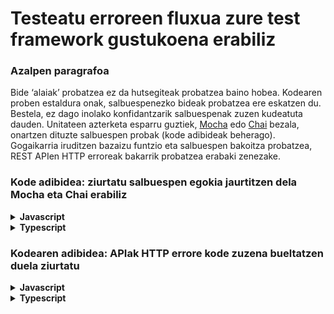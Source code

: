 # Testeatu erroreen fluxua zure test framework gustukoena erabiliz

### Azalpen paragrafoa

Bide ‘alaiak’ probatzea ez da hutsegiteak probatzea baino hobea. Kodearen proben estaldura onak, salbuespenezko bideak probatzea ere eskatzen du. Bestela, ez dago inolako konfidantzarik salbuespenak zuzen kudeatuta dauden. Unitateen azterketa esparru guztiek, [Mocha](https://mochajs.org/) edo [Chai](http://chaijs.com/) bezala, onartzen dituzte salbuespen probak (kode adibideak beherago). Gogaikarria iruditzen bazaizu funtzio eta salbuespen bakoitza probatzea, REST APIen HTTP erroreak bakarrik probatzea erabaki zenezake.


### Kode adibidea: ziurtatu salbuespen egokia jaurtitzen dela Mocha eta Chai erabiliz

<details>
<summary><strong>Javascript</strong></summary>

```javascript
describe("Facebooken txata", () => {
  it("Jakinarazi txateko mezu berria iristean", () => {
    const txatZerbitzua = new txatZerbitzua();
    txatZerbitzua.parteHartzaileak = eskuratuDeskonektatutakoParteHartzaileak();
    expect(txatZerbitzua.mezuaBidali.bind({ mezua: "Aupa" })).to.throw(
      KonexioErrorea
    );
  });
});
```

</details>

<details>
<summary><strong>Typescript</strong></summary>

```typescript
describe("Facebooken txata", () => {
  it("Jakinarazi txateko mezu berria iristean", () => {
    const txatZerbitzua = new txatZerbitzua();
    txatZerbitzua.parteHartzaileak = eskuratuDeskonektatutakoParteHartzaileak();
    expect(txatZerbitzua.mezuaBidali.bind({ mezua: "Aupa" })).to.throw(
      KonexioErrorea
    );
  });
});
```

</details>

### Kodearen adibidea: APIak HTTP errore kode zuzena bueltatzen duela ziurtatu

<details>
<summary><strong>Javascript</strong></summary>

```javascript
it("Facebookeko talde berria sortu", () => {
  const taldeOkerrarenInformazioa = {};
  return httpRequest({
    method: "POST",
    uri: "facebook.com/api/groups",
    resolveWithFullResponse: true,
    body: taldeOkerrarenInformazioa,
    json: true,
  })
    .then((response) => {
      expect.fail(
        "kodea bloke honetan exekutatu nahi bagenu, goiko operazioan errorerik ez da izan"
      );
    })
    .catch((response) => {
      expect(400).to.equal(response.statusCode);
    });
});
```

</details>

<details>
<summary><strong>Typescript</strong></summary>

```typescript
it("Facebookeko talde berria sortu", async () => {
  let taldeOkerrarenInformazioa = {};
  try {
    const response = await httpRequest({
      method: "POST",
      uri: "facebook.com/api/groups",
      resolveWithFullResponse: true,
      body: taldeOkerrarenInformazioa,
      json: true,
    });
    // kodea bloke honetan exekutatu nahi bagenu, goiko operazioan errorerik ez da izan
    expect.fail("Eskaerak huts egin behar izango luke");
  } catch (response) {
    expect(400).to.equal(response.statusCode);
  }
});
```

</details>
